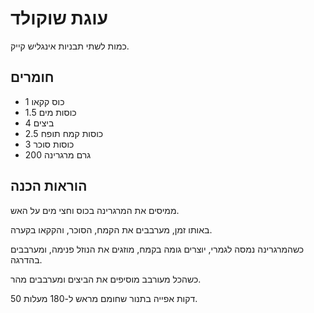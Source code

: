 # עוגת שוקולד

כמות לשתי תבניות אינגליש קייק.

## חומרים

- 1 כוס קקאו
- 1.5 כוסות מים
- 4 ביצים
- 2.5 כוסות קמח תופח
- 3 כוסות סוכר
- 200 גרם מרגרינה

## הוראות הכנה

ממיסים את המרגרינה בכוס וחצי מים על האש.

באותו זמן, מערבבים את הקמח, הסוכר, והקקאו בקערה.

כשהמרגרינה נמסה לגמרי, יוצרים גומה בקמח, מוזגים את הנוזל פנימה, ומערבבים בהדרגה.

כשהכל מעורבב מוסיפים את הביצים ומערבבים מהר.

50 דקות אפייה בתנור שחומם מראש ל-180 מעלות.
